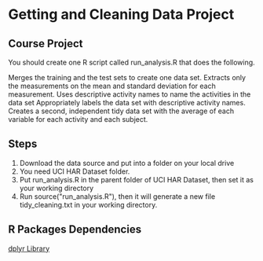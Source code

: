 # Getting and Cleaning Data Project

## Course Project

You should create one R script called run_analysis.R that does the following.

Merges the training and the test sets to create one data set.
Extracts only the measurements on the mean and standard deviation for each measurement.
Uses descriptive activity names to name the activities in the data set
Appropriately labels the data set with descriptive activity names.
Creates a second, independent tidy data set with the average of each variable for each activity and each subject.


## Steps

1. Download the data source and put into a folder on your local drive
2. You need UCI HAR Dataset folder.
3. Put run_analysis.R in the parent folder of UCI HAR Dataset, then set it as your working directory
3. Run source("run_analysis.R"), then it will generate a new file tidy_cleaning.txt in your working directory.


## R Packages Dependencies

[dplyr Library](https://cran.rstudio.com/web/packages/dplyr/vignettes/introduction.html)



